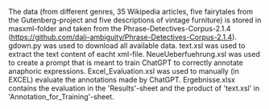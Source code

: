 The data (from different genres, 35 Wikipedia articles, five fairytales from the Gutenberg-project and five descriptions of vintage furniture) is stored in masxml-folder and taken from the Phrase-Detectives-Corpus-2.1.4 (https://github.com/dali-ambiguity/Phrase-Detectives-Corpus-2.1.4).
gdown.py was used to download all available data.
text.xsl was used to extract the text content of eacht xml-file.
NeueUeberfuehrung.xsl was used to create a prompt that is meant to train ChatGPT to correctly annotate anaphoric expressions.
Excel_Evaluation.xsl was used to manually (in EXCEL) evaluate the annotations made by ChatGPT.
Ergebnisse.xlsx contains the evaluation in the 'Results'-sheet and the product of 'text.xsl' in 'Annotation_for_Training'-sheet.
